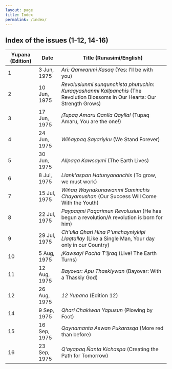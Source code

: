```yaml
---
layout: page
title: Index
permalink: /index/
---
```


## Index of the issues (1-12, 14-16)
| Yupana (Edition) | Date         | Title (Runasimi/English)                                                                                                   |
| ------------ | ----------------- | -------------------------------------------------------------------------------------------------------------------------- |
| 1                | 3 Jun, 1975  | *Ari: Qanwanmi Kasaq* (Yes: I’ll be with you)                                                                                |
| 2                | 10 Jun, 1975 | *Revolusiunmi sunqunchista phutuchin: Kuraqyashanmi Kallpanchis* (The Revolution Blossoms in Our Hearts: Our Strength Grows) |
| 3                | 17 Jun, 1975 | *¡Tupaq Amaru Qanlla Qaylla!* (Tupaq Amaru, You are the one!)                                                                |
| 4                | 24 Jun, 1975 | *Wiñaypaq Sayariyku* (We Stand Forever)                                                                                      |
| 5                | 30 Jun, 1975 | *Allpaqa Kawsaymi* (The Earth Lives)                                                                                         |
| 6                | 8 Jul, 1975  | *Llank'aspan Hatunyananchis* (To grow, we must work)                                                                         |
| 7                | 15 Jul, 1975 | *Wiñaq Waynakunawanmi Saminchis Chayamushan* (Our Success Will Come With the Youth)                                         |
| 8                | 22 Jul, 1975 | *Paypaqmi Paqarimun Revolusiun* (He has begun a revolution/A revolution is born for him)                                     |
| 9                | 29 Jul, 1975 | *Ch'ulla Qhari Hina P'unchayniykipi Llaqtallay* (Like a Single Man, Your day only in our Country)                            |
| 10               | 5 Aug, 1975  | *¡Kawsay! Pacha T'ijraq* (Live! The Earth Turns)                                                                             |
| 11               | 12 Aug, 1975 | *Bayovar: Apu Thaskiywan* (Bayovar: With a Thaskiy God)                                                                      |
| 12               | 26 Aug, 1975 | *12 Yupana* (Edition 12)                                                                                                     |
| 14               | 9 Sep, 1975  | *Qhari Chakiwan Yapusun* (Plowing by Foot)                                                                                   |
| 15               | 16 Sep, 1975 | *Qaynamanta Aswan Pukarasqa* (More red than before)                                                                          |
| 16               | 23 Sep, 1975 | *Q'ayapaq Ñanta Kichaspa* (Creating the Path for Tomorrow)                                                                   |
